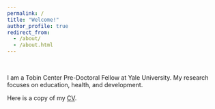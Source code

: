 ```yaml
---
permalink: /
title: "Welcome!"
author_profile: true
redirect_from: 
  - /about/
  - /about.html
---
```


&nbsp;

I am a Tobin Center Pre-Doctoral Fellow at Yale University. My research focuses on education, health, and development.

Here is a copy of my [CV](/files/CV_PabloUribe.pdf).

